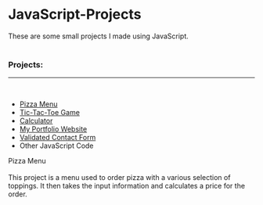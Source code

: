 # JavaScript-Projects

These are some small projects I made using JavaScript. <br>
<br>
<h3>Projects:</h3>
<hr><br>
<ul>
  <li>
    <a href="./Pizza_Project">Pizza Menu</a>
  </li>
  <li>
    <a href="./TicTacToe">Tic-Tac-Toe Game</a>
  </li>
  <li>
    <a href="./Calculator">Calculator</a>
  </li>
  <li>
    <a href="./Student_Portfolio">My Portfolio Website</a>
  </li>
  <li>
    <a href="./HTML_2.html">Validated Contact Form</a>
  </li>
  <li>
    Other JavaScript Code
  </li>
</ul

<h4>Pizza Menu</h4><br>
<br>
This project is a menu used to order pizza with a various selection of toppings. It then takes the input information and calculates a price for the order.
             
          
